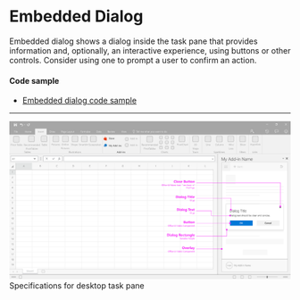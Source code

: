 # Embedded Dialog

Embedded dialog shows a dialog inside the task pane that provides information and, optionally, an interactive experience, using buttons or other controls. Consider using one to prompt a user to confirm an action.

#### Code sample
* [Embedded dialog code sample](../templates/notifications/embedded-dialog)

***

![Embedded Dialog - Specifications for desktop task pane](../assets/markdown-images/Embedded_Dialog_DesktopTaskPaneCallouts.png)
Specifications for desktop task pane
